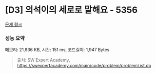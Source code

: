 # [D3] 의석이의 세로로 말해요 - 5356 

[문제 링크](https://swexpertacademy.com/main/code/problem/problemDetail.do?contestProbId=AWVWgkP6sQ0DFAUO) 

### 성능 요약

메모리: 21,636 KB, 시간: 151 ms, 코드길이: 1,947 Bytes



> 출처: SW Expert Academy, https://swexpertacademy.com/main/code/problem/problemList.do
